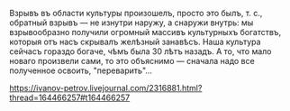 Взрывъ въ области культуры произошелъ, просто это былъ, т. с., обратный взрывъ — не изнутри наружу, а снаружи внутрь: мы взрывообразно получили огромный массивъ культурныхъ богатствъ, которыя отъ насъ скрывалъ желѣзный занавѣсъ. Наша культура сейчасъ гораздо богаче, чѣмъ была 30 лѣтъ назадъ. А то, что мало новаго произвели сами, то это объяснимо — сначала надо все полученное освоить, "переварить"...

https://ivanov-petrov.livejournal.com/2316881.html?thread=164466257#t164466257